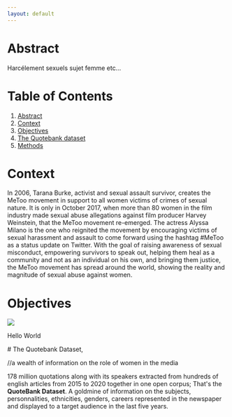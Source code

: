 ```yaml
---
layout: default
---
```


# <a name="abstract"></a> Abstract

Harcélement sexuels sujet femme etc...


# Table of Contents
1. [Abstract](#abstract)
2. [Context](#context)
3. [Objectives](#objectives)
5. [The Quotebank dataset](#quotebank)
6. [Methods](#methods)


# <a name="context"></a> Context

In 2006, Tarana Burke, activist and sexual assault survivor, creates the MeToo movement in support to all women victims of crimes of sexual nature. It is only in October 2017, when more than 80 women in the film industry made sexual abuse allegations against film producer Harvey Weinstein, that the MeToo movement re-emerged. The actress Alyssa Milano is the one who reignited the movement by encouraging victims of sexual harassment and assault to come forward using the hashtag #MeToo as a status update on Twitter. With the goal of raising awareness of sexual misconduct, empowering survivors to speak out, helping them heal as a community and not as an individual on his own, and bringing them justice, the MeToo movement has spread around the world, showing the reality and magnitude of sexual abuse against women.

# <a name="objectives"></a> Objectives

<img src="https://3.bp.blogspot.com/-W__wiaHUjwI/Vt3Grd8df0I/AAAAAAAAA78/7xqUNj8ujtY/s1600/image02.png">
<p>Hello World</p>
# <a name="quotebank"></a> The Quotebank Dataset,

//a wealth of information on the role of women in the media

178 million quotations along with its speakers extracted from hundreds of english articles from 2015 to 2020 together in one open corpus; That's the **QuoteBank Dataset**. A goldmine of information on the subjects, personnalities, ethnicities, genders, careers represented in the newspaper and displayed to a target audience in the last five years. 

